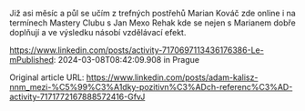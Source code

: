 Již asi měsíc a půl se učím z trefných postřehů Marian Kováč zde online i na termínech Mastery Clubu s Jan Mexo Rehak kde se nejen s Marianem dobře doplňují a ve výsledku násobí vzdělávací efekt.

https://www.linkedin.com/posts/activity-7170697113436176386-Le-mPublished: 2024-03-08T08:42:09.908 in Prague

Original article URL: https://www.linkedin.com/posts/adam-kalisz-nnm_mezi-%C5%99%C3%A1dky-pozitivn%C3%ADch-referenc%C3%AD-activity-7171772167888572416-GfvJ

